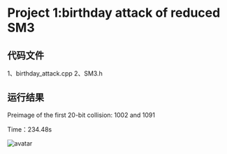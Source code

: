 # Project 1:birthday attack of reduced SM3
## 代码文件
1、birthday_attack.cpp 2、SM3.h
## 运行结果
Preimage of the first 20-bit collision: 1002 and 1091

Time：234.48s

![avatar](D:\CLASS\网安创新创业\5.27)
